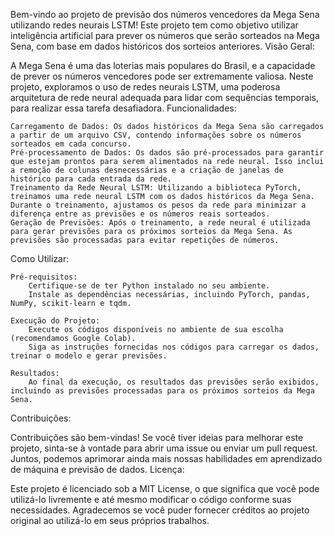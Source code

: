 

Bem-vindo ao projeto de previsão dos números vencedores da Mega Sena utilizando redes neurais LSTM! Este projeto tem como objetivo utilizar inteligência artificial para prever os números que serão sorteados na Mega Sena, com base em dados históricos dos sorteios anteriores.
Visão Geral:

A Mega Sena é uma das loterias mais populares do Brasil, e a capacidade de prever os números vencedores pode ser extremamente valiosa. Neste projeto, exploramos o uso de redes neurais LSTM, uma poderosa arquitetura de rede neural adequada para lidar com sequências temporais, para realizar essa tarefa desafiadora.
Funcionalidades:

    Carregamento de Dados: Os dados históricos da Mega Sena são carregados a partir de um arquivo CSV, contendo informações sobre os números sorteados em cada concurso.
    Pré-processamento de Dados: Os dados são pré-processados para garantir que estejam prontos para serem alimentados na rede neural. Isso inclui a remoção de colunas desnecessárias e a criação de janelas de histórico para cada entrada da rede.
    Treinamento da Rede Neural LSTM: Utilizando a biblioteca PyTorch, treinamos uma rede neural LSTM com os dados históricos da Mega Sena. Durante o treinamento, ajustamos os pesos da rede para minimizar a diferença entre as previsões e os números reais sorteados.
    Geração de Previsões: Após o treinamento, a rede neural é utilizada para gerar previsões para os próximos sorteios da Mega Sena. As previsões são processadas para evitar repetições de números.

Como Utilizar:

    Pré-requisitos:
        Certifique-se de ter Python instalado no seu ambiente.
        Instale as dependências necessárias, incluindo PyTorch, pandas, NumPy, scikit-learn e tqdm.

    Execução do Projeto:
        Execute os códigos disponíveis no ambiente de sua escolha (recomendamos Google Colab).
        Siga as instruções fornecidas nos códigos para carregar os dados, treinar o modelo e gerar previsões.

    Resultados:
        Ao final da execução, os resultados das previsões serão exibidos, incluindo as previsões processadas para os próximos sorteios da Mega Sena.

Contribuições:

Contribuições são bem-vindas! Se você tiver ideias para melhorar este projeto, sinta-se à vontade para abrir uma issue ou enviar um pull request. Juntos, podemos aprimorar ainda mais nossas habilidades em aprendizado de máquina e previsão de dados.
Licença:

Este projeto é licenciado sob a MIT License, o que significa que você pode utilizá-lo livremente e até mesmo modificar o código conforme suas necessidades. Agradecemos se você puder fornecer créditos ao projeto original ao utilizá-lo em seus próprios trabalhos.

